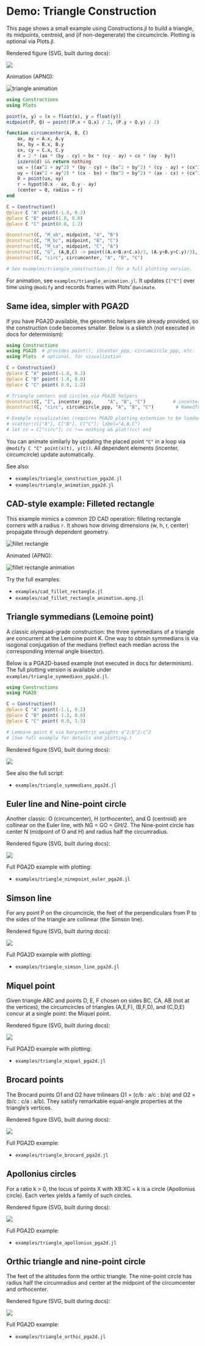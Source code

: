 # Demo: Triangle Construction

This page shows a small example using Constructions.jl to build a triangle, its midpoints,
centroid, and (if non-degenerate) the circumcircle. Plotting is optional via Plots.jl.

Rendered figure (SVG, built during docs):

![](assets/triangle.svg)

Animation (APNG):

![triangle animation](assets/triangle.apng)

```julia
using Constructions
using Plots

point(x, y) = (x = float(x), y = float(y))
midpoint(P, Q) = point((P.x + Q.x) / 2, (P.y + Q.y) / 2)

function circumcenter(A, B, C)
    ax, ay = A.x, A.y
    bx, by = B.x, B.y
    cx, cy = C.x, C.y
    d = 2 * (ax * (by - cy) + bx * (cy - ay) + cx * (ay - by))
    iszero(d) && return nothing
    ux = ((ax^2 + ay^2) * (by - cy) + (bx^2 + by^2) * (cy - ay) + (cx^2 + cy^2) * (ay - by)) / d
    uy = ((ax^2 + ay^2) * (cx - bx) + (bx^2 + by^2) * (ax - cx) + (cx^2 + cy^2) * (bx - ax)) / d
    O = point(ux, uy)
    r = hypot(O.x - ax, O.y - ay)
    (center = O, radius = r)
end

C = Construction()
@place C "A" point(-1.0, 0.2)
@place C "B" point(1.0, 0.0)
@place C "C" point(0.0, 1.2)

@construct(C, "M_ab", midpoint, "A", "B")
@construct(C, "M_bc", midpoint, "B", "C")
@construct(C, "M_ca", midpoint, "C", "A")
@construct(C, "G", (A,B,C) -> point((A.x+B.x+C.x)/3, (A.y+B.y+C.y)/3), "A", "B", "C")
@construct(C, "circ", circumcenter, "A", "B", "C")

# See examples/triangle_construction.jl for a full plotting version.
```

For animation, see `examples/triangle_animation.jl`. It updates `C["C"]` over time using `@modify` and records frames with Plots’ `@animate`.

## Same idea, simpler with PGA2D

If you have PGA2D available, the geometric helpers are already provided, so the construction code becomes smaller. Below is a sketch (not executed in docs for determinism):

```julia
using Constructions
using PGA2D  # provides point(), incenter_ppp, circumcircle_ppp, etc.
using Plots  # optional, for visualization

C = Construction()
@place C "A" point(-1.0, 0.2)
@place C "B" point( 1.0, 0.0)
@place C "C" point( 0.0, 1.2)

# Triangle centers and circles via PGA2D helpers
@construct(C, "I", incenter_ppp,     "A", "B", "C")          # incenter (point)
@construct(C, "circ", circumcircle_ppp, "A", "B", "C")        # NamedTuple (center, radius)

# Example visualization (requires PGA2D plotting extension to be loaded)
# scatter!(C["A"], C["B"], C["C"]; label="A,B,C")
# let cc = C["circ"]; cc !== nothing && plot!(cc) end
```

You can animate similarly by updating the placed point `"C"` in a loop via `@modify C "C" point(x(t), y(t))`. All dependent elements (incenter, circumcircle) update automatically.

See also:
- `examples/triangle_construction_pga2d.jl`
- `examples/triangle_animation_pga2d.jl`

## CAD-style example: Filleted rectangle

This example mimics a common 2D CAD operation: filleting rectangle corners with a radius `r`.
It shows how driving dimensions (w, h, r, center) propagate through dependent geometry.

![fillet rectangle](assets/fillet_rect.svg)

Animated (APNG):

![fillet rectangle animation](assets/fillet_rect.apng)

Try the full examples:
- `examples/cad_fillet_rectangle.jl`
- `examples/cad_fillet_rectangle_animation.apng.jl`

## Triangle symmedians (Lemoine point)

A classic olympiad-grade construction: the three symmedians of a triangle are concurrent at the Lemoine point K. One way to obtain symmedians is via isogonal conjugation of the medians (reflect each median across the corresponding internal angle bisector).

Below is a PGA2D-based example (not executed in docs for determinism). The full plotting version is available under `examples/triangle_symmedians_pga2d.jl`.

```julia
using Constructions
using PGA2D

C = Construction()
@place C "A" point(-1.1, 0.2)
@place C "B" point( 1.2, 0.0)
@place C "C" point( 0.0, 1.3)

# Lemoine point K via barycentric weights a^2:b^2:c^2
# (See full example for details and plotting.)
```

Rendered figure (SVG, built during docs):

![](assets/symmedians.svg)

See also the full script:
- `examples/triangle_symmedians_pga2d.jl`

## Euler line and Nine-point circle

Another classic: O (circumcenter), H (orthocenter), and G (centroid) are collinear on the Euler line, with NG = GO = GH/2. The Nine-point circle has center N (midpoint of O and H) and radius half the circumradius.

Rendered figure (SVG, built during docs):

![](assets/euler_ninepoint.svg)

Full PGA2D example with plotting:
- `examples/triangle_ninepoint_euler_pga2d.jl`

## Simson line

For any point P on the circumcircle, the feet of the perpendiculars from P to the sides of the triangle are collinear (the Simson line).

Rendered figure (SVG, built during docs):

![](assets/simson_line.svg)

Full PGA2D example with plotting:
- `examples/triangle_simson_line_pga2d.jl`

## Miquel point

Given triangle ABC and points D, E, F chosen on sides BC, CA, AB (not at the vertices), the circumcircles of triangles (A,E,F), (B,F,D), and (C,D,E) concur at a single point: the Miquel point.

Rendered figure (SVG, built during docs):

![](assets/miquel.svg)

Full PGA2D example with plotting:
- `examples/triangle_miquel_pga2d.jl`

## Brocard points

The Brocard points Ω1 and Ω2 have trilinears Ω1 = (c/b : a/c : b/a) and Ω2 = (b/c : c/a : a/b). They satisfy remarkable equal-angle properties at the triangle’s vertices.

Rendered figure (SVG, built during docs):

![](assets/brocard.svg)

Full PGA2D example:
- `examples/triangle_brocard_pga2d.jl`

## Apollonius circles

For a ratio k > 0, the locus of points X with XB:XC = k is a circle (Apollonius circle). Each vertex yields a family of such circles.

Rendered figure (SVG, built during docs):

![](assets/apollonius.svg)

Full PGA2D example:
- `examples/triangle_apollonius_pga2d.jl`

## Orthic triangle and nine-point circle

The feet of the altitudes form the orthic triangle. The nine-point circle has radius half the circumradius and center at the midpoint of the circumcenter and orthocenter.

Rendered figure (SVG, built during docs):

![](assets/orthic.svg)

Full PGA2D example:
- `examples/triangle_orthic_pga2d.jl`

